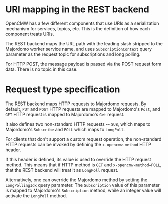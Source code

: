 # URI mapping in the REST backend

OpenCMW has a few different components that use URIs
as a serialization mechanism for services, topics, etc.
This is the definition of how each component treats
URIs.

The REST backend maps the URL path with the leading slash stripped
to the Majordomo worker service name,
and uses `SubscriptionContext` query parameter as the request topic for subscriptions and long polling.

For HTTP POST, the message payload is passed via the POST request form data.
There is no topic in this case.

# Request type specification

The REST backend maps HTTP requests to Majordomo requests.
By default, `PUT` and `POST` HTTP requests are mapped to Majordomo's `Post`,
and `GET` HTTP request is mapped to Majordomo's `Get` request.

It also defines two non-standard HTTP requests -- `SUB`,
which maps to Majordomo's `Subscribe`
and `POLL` which maps to `LongPoll`.

For clients that don't support a custom request operation,
the non-standard HTTP requests can be invoked by defining the
`x-opencmw-method` HTTP header.

If this header is defined, its value is used to override
the HTTP request method.
This means that if HTTP method is `GET` and `x-opencmw-method=POLL`,
that the REST backend will treat it as `LongPoll` request.

Alternatively, one can override the Majordomo method
by setting the `LongPollingIdx` query parameter.
The `Subscription` value of this parameter is mapped to Majordomo's `Subscription` method,
while an integer value will activate the `LongPoll` method.
